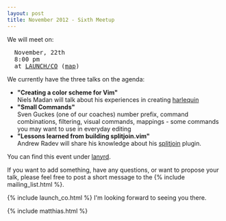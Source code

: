 ```yaml
---
layout: post
title: November 2012 - Sixth Meetup
---
```


We will meet on:

<pre>
  November, 22th
  8:00 pm
  at <a href="https://launchco.com/etc/#coworking">LAUNCH/CO</a> (<a href="http://g.co/maps/k62eb">map</a>)
</pre>

We currently have the three talks on the agenda:

<ul>
    <li>
      <strong>"Creating a color scheme for Vim"</strong>
      <br />
      Niels Madan will talk about his experiences in creating <a href="https://github.com/nielsmadan/harlequin">harlequin</a>
    </li>
    <li>
      <strong>"Small Commands"</strong>
      <br />
      Sven Guckes (one of our coaches) number prefix, command combinations, filtering, visual
      commands, mappings - some commands you may want to use in everyday editing
    </li>
    <li>
      <strong>"Lessons learned from building splitjoin.vim"</strong>
      <br />
      Andrew Radev will share his knowledge about his <a
      href="https://github.com/AndrewRadev/splitjoin.vim">splitjoin</a> plugin.
    </li>
</ul>

You can find this event under [lanyrd](http://lanyrd.com/2012/vimberlin-2-november/).

If you want to add something, have any questions, or want to propose your talk,  please feel free to post a
short message to the {% include mailing_list.html %}.

{% include launch_co.html %} I'm looking forward to seeing you there.

{% include matthias.html %}

